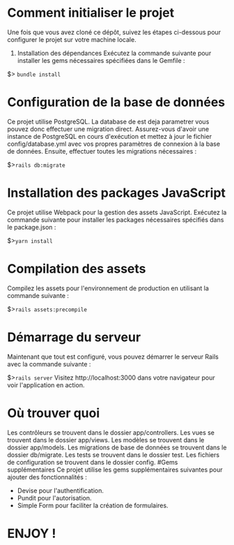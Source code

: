 # Comment initialiser le projet
Une fois que vous avez cloné ce dépôt, suivez les étapes ci-dessous pour configurer le projet sur votre machine locale.

1. Installation des dépendances
Exécutez la commande suivante pour installer les gems nécessaires spécifiées dans le Gemfile :

$> `bundle install`
# Configuration de la base de données
Ce projet utilise PostgreSQL. 
La database de est deja parametrer vous pouvez donc effectuer une migration direct.
Assurez-vous d'avoir une instance de PostgreSQL en cours d'exécution et mettez à jour le fichier config/database.yml avec vos propres paramètres de connexion à la base de données. Ensuite, effectuer toutes les migrations nécessaires :


$>`rails db:migrate`
# Installation des packages JavaScript
Ce projet utilise Webpack pour la gestion des assets JavaScript. Exécutez la commande suivante pour installer les packages nécessaires spécifiés dans le package.json :

$>`yarn install`
# Compilation des assets
Compilez les assets pour l'environnement de production en utilisant la commande suivante :

$>`rails assets:precompile`
# Démarrage du serveur
Maintenant que tout est configuré, vous pouvez démarrer le serveur Rails avec la commande suivante :

$>`rails server`
Visitez http://localhost:3000 dans votre navigateur pour voir l'application en action.

# Où trouver quoi
Les contrôleurs se trouvent dans le dossier app/controllers.
Les vues se trouvent dans le dossier app/views.
Les modèles se trouvent dans le dossier app/models.
Les migrations de base de données se trouvent dans le dossier db/migrate.
Les tests se trouvent dans le dossier test.
Les fichiers de configuration se trouvent dans le dossier config.
#Gems supplémentaires
Ce projet utilise les gems supplémentaires suivantes pour ajouter des fonctionnalités :

+ Devise pour l'authentification.
+ Pundit pour l'autorisation.
+ Simple Form pour faciliter la création de formulaires.
# ENJOY !
